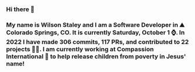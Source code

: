 ### Hi there 👋

### My name is Wilson Staley and I am a Software Developer in ⛰ Colorado Springs, CO.  It is currently Saturday, October 1 ⌚. In 2022 I have made 306 commits, 117 PRs, and contributed to 22 projects 👨‍💻. I am currently working at Compassion International 🏢 to help release children from poverty in Jesus' name!